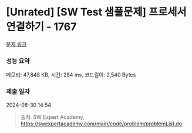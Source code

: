 # [Unrated] [SW Test 샘플문제] 프로세서 연결하기 - 1767 

[문제 링크](https://swexpertacademy.com/main/code/problem/problemDetail.do?contestProbId=AV4suNtaXFEDFAUf) 

### 성능 요약

메모리: 47,848 KB, 시간: 284 ms, 코드길이: 2,540 Bytes

### 제출 일자

2024-08-30 14:54



> 출처: SW Expert Academy, https://swexpertacademy.com/main/code/problem/problemList.do